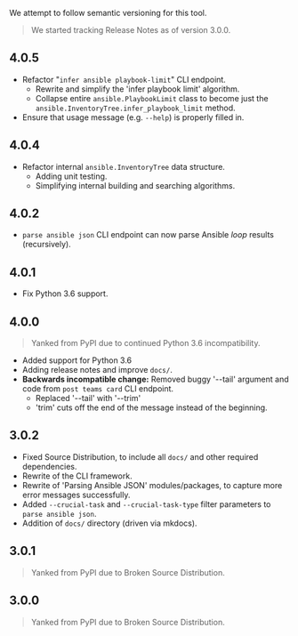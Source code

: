 We attempt to follow semantic versioning for this tool.

> We started tracking Release Notes as of version 3.0.0.

## 4.0.5

* Refactor "`infer ansible playbook-limit`" CLI endpoint.
  * Rewrite and simplify the 'infer playbook limit' algorithm.
  * Collapse entire `ansible.PlaybookLimit` class to become just the 
    `ansible.InventoryTree.infer_playbook_limit` method.
* Ensure that usage message (e.g. `--help`) is properly filled in.

## 4.0.4

* Refactor internal `ansible.InventoryTree` data structure.
  * Adding unit testing.
  * Simplifying internal building and searching algorithms.

## 4.0.2

* `parse ansible json` CLI endpoint can now parse Ansible *loop* results (recursively).

## 4.0.1

* Fix Python 3.6 support.

## 4.0.0

> Yanked from PyPI due to continued Python 3.6 incompatibility.

* Added support for Python 3.6
* Adding release notes and improve `docs/`. 
* **Backwards incompatible change:** Removed buggy '--tail' argument and code from `post teams card` CLI endpoint.
    * Replaced '--tail' with '--trim'
    * 'trim' cuts off the end of the message instead of the beginning.

## 3.0.2

* Fixed Source Distribution, to include all `docs/` and other required dependencies.
* Rewrite of the CLI framework.
* Rewrite of 'Parsing Ansible JSON' modules/packages, to capture more error messages successfully. 
* Added `--crucial-task` and `--crucial-task-type` filter parameters to `parse ansible json`.
* Addition of `docs/` directory (driven via mkdocs).

## 3.0.1

> Yanked from PyPI due to Broken Source Distribution.

## 3.0.0

> Yanked from PyPI due to Broken Source Distribution.
